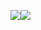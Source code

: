 <img src="https://github-readme-stats.vercel.app/api?username=akaLuisinho&theme=dracula"><img src="https://github-readme-stats.vercel.app/api/top-langs/?username=akaLuisinho&theme=dracula">
